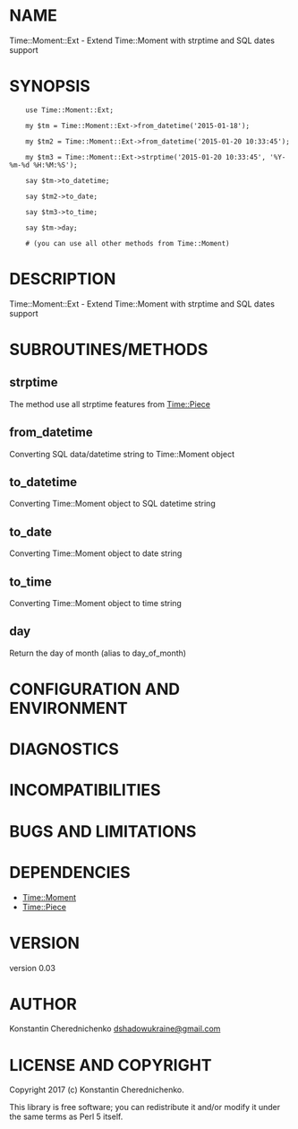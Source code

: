 # NAME

Time::Moment::Ext - Extend Time::Moment with strptime and SQL dates support

# SYNOPSIS

        use Time::Moment::Ext;
        
        my $tm = Time::Moment::Ext->from_datetime('2015-01-18');
        
        my $tm2 = Time::Moment::Ext->from_datetime('2015-01-20 10:33:45');

        my $tm3 = Time::Moment::Ext->strptime('2015-01-20 10:33:45', '%Y-%m-%d %H:%M:%S');

        say $tm->to_datetime;

        say $tm2->to_date;

        say $tm3->to_time;

        say $tm->day;
        
        # (you can use all other methods from Time::Moment)

# DESCRIPTION

Time::Moment::Ext - Extend Time::Moment with strptime and SQL dates support

# SUBROUTINES/METHODS

## strptime

The method use all strptime features from [Time::Piece](https://metacpan.org/pod/Time::Piece)

## from\_datetime

Converting SQL data/datetime string to Time::Moment object

## to\_datetime

Converting Time::Moment object to SQL datetime string

## to\_date

Converting Time::Moment object to date string

## to\_time

Converting Time::Moment object to time string

## day

Return the day of month (alias to day\_of\_month)

# CONFIGURATION AND ENVIRONMENT

# DIAGNOSTICS

# INCOMPATIBILITIES

# BUGS AND LIMITATIONS

# DEPENDENCIES

- [Time::Moment](https://metacpan.org/pod/Time::Moment)
- [Time::Piece](https://metacpan.org/pod/Time::Piece)

# VERSION

version 0.03

# AUTHOR

Konstantin Cherednichenko <dshadowukraine@gmail.com>

# LICENSE AND COPYRIGHT

Copyright 2017 (c) Konstantin Cherednichenko.

This library is free software; you can redistribute it and/or modify
it under the same terms as Perl 5 itself.
